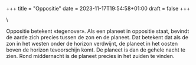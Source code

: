 +++
title = "Oppositie"
date = 2023-11-17T19:54:58+01:00
draft = false
+++

\

Oppositie betekent «tegenover». Als een planeet in oppositie staat,
bevindt de aarde zich precies tussen de zon en de planeet. Dat betekent
dat als de zon in het westen onder de horizon verdwijnt, de planeet in
het oosten boven de horizon tevoorschijn komt. De planeet is dan de
gehele nacht te zien. Rond middernacht is de planeet precies in het
zuiden te vinden.
